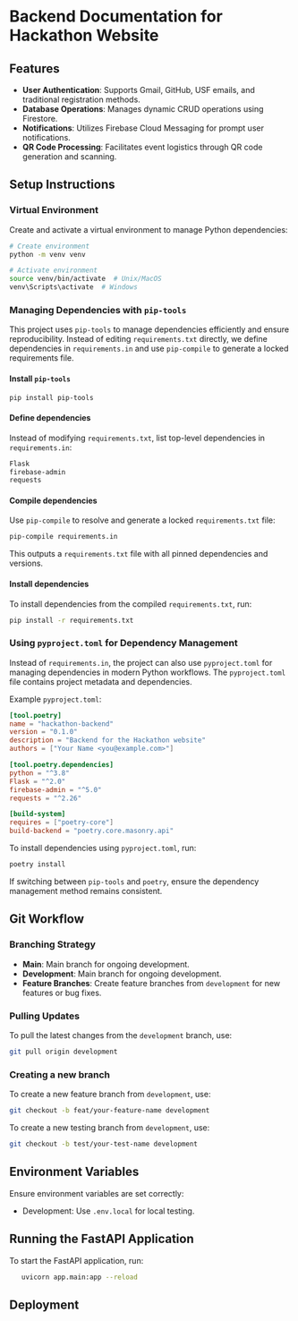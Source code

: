 # Backend Documentation for Hackathon Website

## Features
- **User Authentication**: Supports Gmail, GitHub, USF emails, and traditional registration methods.
- **Database Operations**: Manages dynamic CRUD operations using Firestore.
- **Notifications**: Utilizes Firebase Cloud Messaging for prompt user notifications.
- **QR Code Processing**: Facilitates event logistics through QR code generation and scanning.

## Setup Instructions

### Virtual Environment
Create and activate a virtual environment to manage Python dependencies:

```bash
# Create environment
python -m venv venv

# Activate environment
source venv/bin/activate  # Unix/MacOS
venv\Scripts\activate  # Windows
```

### Managing Dependencies with `pip-tools`
This project uses `pip-tools` to manage dependencies efficiently and ensure reproducibility. Instead of editing `requirements.txt` directly, we define dependencies in `requirements.in` and use `pip-compile` to generate a locked requirements file.

#### **Install `pip-tools`**
```bash
pip install pip-tools
```

#### **Define dependencies**
Instead of modifying `requirements.txt`, list top-level dependencies in `requirements.in`:
```txt
Flask
firebase-admin
requests
```

#### **Compile dependencies**
Use `pip-compile` to resolve and generate a locked `requirements.txt` file:
```bash
pip-compile requirements.in
```
This outputs a `requirements.txt` file with all pinned dependencies and versions.

#### **Install dependencies**
To install dependencies from the compiled `requirements.txt`, run:
```bash
pip install -r requirements.txt
```

### Using `pyproject.toml` for Dependency Management
Instead of `requirements.in`, the project can also use `pyproject.toml` for managing dependencies in modern Python workflows. The `pyproject.toml` file contains project metadata and dependencies.

Example `pyproject.toml`:
```toml
[tool.poetry]
name = "hackathon-backend"
version = "0.1.0"
description = "Backend for the Hackathon website"
authors = ["Your Name <you@example.com>"]

[tool.poetry.dependencies]
python = "^3.8"
Flask = "^2.0"
firebase-admin = "^5.0"
requests = "^2.26"

[build-system]
requires = ["poetry-core"]
build-backend = "poetry.core.masonry.api"
```

To install dependencies using `pyproject.toml`, run:
```bash
poetry install
```

If switching between `pip-tools` and `poetry`, ensure the dependency management method remains consistent.

## Git Workflow

### Branching Strategy
- **Main**: Main branch for ongoing development.
- **Development**: Main branch for ongoing development.
- **Feature Branches**: Create feature branches from `development` for new features or bug fixes.

### Pulling Updates
To pull the latest changes from the `development` branch, use:
```bash
git pull origin development
```

### Creating a new branch
To create a new feature branch from `development`, use:
```bash
git checkout -b feat/your-feature-name development
```
To create a new testing branch from `development`, use:
```bash
git checkout -b test/your-test-name development
```

## Environment Variables
Ensure environment variables are set correctly:
- Development: Use `.env.local` for local testing.

## Running the FastAPI Application
To start the FastAPI application, run:
```bash
   uvicorn app.main:app --reload
```

## Deployment

